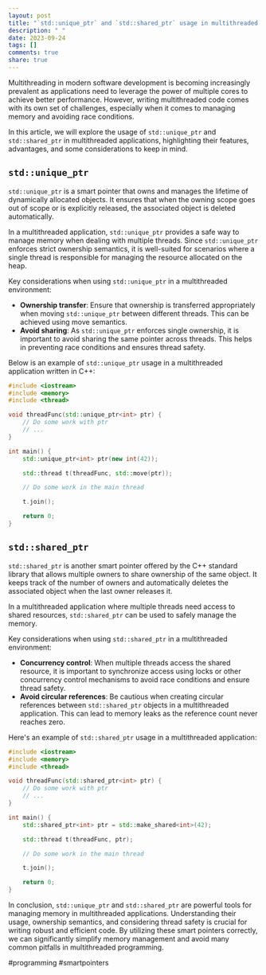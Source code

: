 ```yaml
---
layout: post
title: "`std::unique_ptr` and `std::shared_ptr` usage in multithreaded applications"
description: " "
date: 2023-09-24
tags: []
comments: true
share: true
---
```


Multithreading in modern software development is becoming increasingly prevalent as applications need to leverage the power of multiple cores to achieve better performance. However, writing multithreaded code comes with its own set of challenges, especially when it comes to managing memory and avoiding race conditions.

In this article, we will explore the usage of `std::unique_ptr` and `std::shared_ptr` in multithreaded applications, highlighting their features, advantages, and some considerations to keep in mind.

## `std::unique_ptr`

`std::unique_ptr` is a smart pointer that owns and manages the lifetime of dynamically allocated objects. It ensures that when the owning scope goes out of scope or is explicitly released, the associated object is deleted automatically.

In a multithreaded application, `std::unique_ptr` provides a safe way to manage memory when dealing with multiple threads. Since `std::unique_ptr` enforces strict ownership semantics, it is well-suited for scenarios where a single thread is responsible for managing the resource allocated on the heap.

Key considerations when using `std::unique_ptr` in a multithreaded environment:
- **Ownership transfer**: Ensure that ownership is transferred appropriately when moving `std::unique_ptr` between different threads. This can be achieved using move semantics.
- **Avoid sharing**: As `std::unique_ptr` enforces single ownership, it is important to avoid sharing the same pointer across threads. This helps in preventing race conditions and ensures thread safety.

Below is an example of `std::unique_ptr` usage in a multithreaded application written in C++:

```cpp
#include <iostream>
#include <memory>
#include <thread>

void threadFunc(std::unique_ptr<int> ptr) {
    // Do some work with ptr
    // ...
}

int main() {
    std::unique_ptr<int> ptr(new int(42));

    std::thread t(threadFunc, std::move(ptr));

    // Do some work in the main thread

    t.join();

    return 0;
}
```

## `std::shared_ptr`

`std::shared_ptr` is another smart pointer offered by the C++ standard library that allows multiple owners to share ownership of the same object. It keeps track of the number of owners and automatically deletes the associated object when the last owner releases it.

In a multithreaded application where multiple threads need access to shared resources, `std::shared_ptr` can be used to safely manage the memory.

Key considerations when using `std::shared_ptr` in a multithreaded environment:
- **Concurrency control**: When multiple threads access the shared resource, it is important to synchronize access using locks or other concurrency control mechanisms to avoid race conditions and ensure thread safety.
- **Avoid circular references**: Be cautious when creating circular references between `std::shared_ptr` objects in a multithreaded application. This can lead to memory leaks as the reference count never reaches zero.

Here's an example of `std::shared_ptr` usage in a multithreaded application:

```cpp
#include <iostream>
#include <memory>
#include <thread>

void threadFunc(std::shared_ptr<int> ptr) {
    // Do some work with ptr
    // ...
}

int main() {
    std::shared_ptr<int> ptr = std::make_shared<int>(42);

    std::thread t(threadFunc, ptr);

    // Do some work in the main thread

    t.join();

    return 0;
}
```

In conclusion, `std::unique_ptr` and `std::shared_ptr` are powerful tools for managing memory in multithreaded applications. Understanding their usage, ownership semantics, and considering thread safety is crucial for writing robust and efficient code. By utilizing these smart pointers correctly, we can significantly simplify memory management and avoid many common pitfalls in multithreaded programming.

#programming #smartpointers